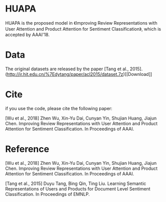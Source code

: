 # HUAPA
HUAPA is the proposed model in 《Improving Review Representations with User Attention and Product Attention for Sentiment Classification》, which is accepted by AAAI'18.

# Data
The original datasets are released by the paper [Tang et al., 2015]. (http://ir.hit.edu.cn/%7Edytang/paper/acl2015/dataset.7z)[[Download]]

# Cite
if you use the code, please cite the following paper:

[Wu et al., 2018]  Zhen Wu, Xin-Yu Dai, Cunyan Yin, Shujian Huang, Jiajun Chen. Improving Review Representations with User Attention and Product Attention for Sentiment Classification. In Proceedings of AAAI.

# Reference
[Wu et al., 2018]  Zhen Wu, Xin-Yu Dai, Cunyan Yin, Shujian Huang, Jiajun Chen. Improving Review Representations with User Attention and Product Attention for Sentiment Classification. In Proceedings of AAAI.

[Tang et al., 2015] Duyu Tang, Bing Qin, Ting Liu. Learning Semantic Representations of Users and Products for Document Level Sentiment Classification. In Proceedings of EMNLP.
